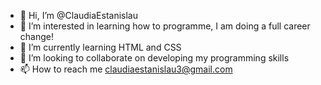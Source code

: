 - 👋 Hi, I’m @ClaudiaEstanislau
- 👀 I’m interested in learning how to programme, I am doing a full career change!
- 🌱 I’m currently learning HTML and CSS
- 💞️ I’m looking to collaborate on developing my programming skills
- 📫 How to reach me claudiaestanislau3@gmail.com

<!---
ClaudiaEstanislau/ClaudiaEstanislau is a ✨ special ✨ repository because its `README.md` (this file) appears on your GitHub profile.
You can click the Preview link to take a look at your changes.
--->
